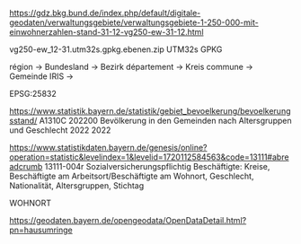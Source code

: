 https://gdz.bkg.bund.de/index.php/default/digitale-geodaten/verwaltungsgebiete/verwaltungsgebiete-1-250-000-mit-einwohnerzahlen-stand-31-12-vg250-ew-31-12.html

vg250-ew_12-31.utm32s.gpkg.ebenen.zip
UTM32s GPKG


région          -> Bundesland
                -> Bezirk
département     -> Kreis
commune         -> Gemeinde
IRIS            -> 


EPSG:25832



https://www.statistik.bayern.de/statistik/gebiet_bevoelkerung/bevoelkerungsstand/
A1310C 202200 	Bevölkerung in den Gemeinden nach Altersgruppen und Geschlecht 2022 
2022



https://www.statistikdaten.bayern.de/genesis/online?operation=statistic&levelindex=1&levelid=1720112584563&code=13111#abreadcrumb
 13111-004r
Sozialversicherungspflichtig Beschäftigte: Kreise, Beschäftigte am Arbeitsort/Beschäftigte am Wohnort, Geschlecht, Nationalität, Altersgruppen, Stichtag

WOHNORT





https://geodaten.bayern.de/opengeodata/OpenDataDetail.html?pn=hausumringe

